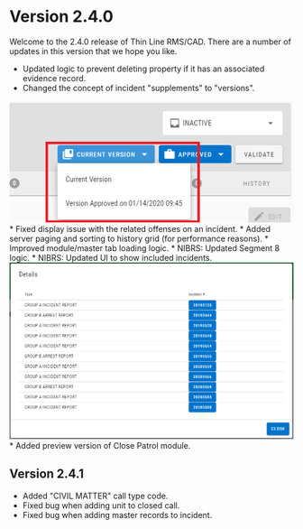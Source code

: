 ﻿# Version 2.4.0

Welcome to the 2.4.0 release of Thin Line RMS/CAD. There are a number of updates in this version that we hope you like.

* Updated logic to prevent deleting property if it has an associated evidence record.
* Changed the concept of incident "supplements" to "versions".
<img src="HeaderVersion.png" alt="HeaderVersion" />
* Fixed display issue with the related offenses on an incident.
* Added server paging and sorting to history grid (for performance reasons).
* Improved module/master tab loading logic.
* NIBRS: Updated Segment 8 logic.
* NIBRS: Updated UI to show included incidents.
<img src="NibrsDetails.png" alt="HeaderVersion" />
* Added preview version of Close Patrol module.

## Version 2.4.1

* Added "CIVIL MATTER" call type code.
* Fixed bug when adding unit to closed call.
* Fixed bug when adding master records to incident.
